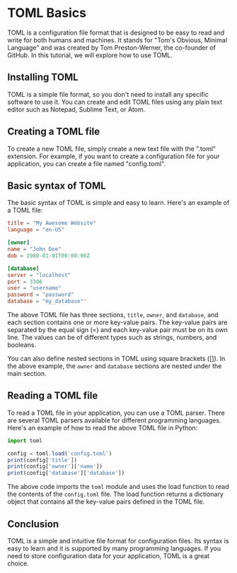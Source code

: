 # TOML Basics

TOML is a configuration file format that is designed to be easy to read and write for both humans and machines. It stands for "Tom's Obvious, Minimal Language" and was created by Tom Preston-Werner, the co-founder of GitHub. In this tutorial, we will explore how to use TOML.

## Installing TOML

TOML is a simple file format, so you don't need to install any specific software to use it. You can create and edit TOML files using any plain text editor such as Notepad, Sublime Text, or Atom.

## Creating a TOML file

To create a new TOML file, simply create a new text file with the ".toml" extension. For example, if you want to create a configuration file for your application, you can create a file named "config.toml".

## Basic syntax of TOML

The basic syntax of TOML is simple and easy to learn. Here's an example of a TOML file:

```toml
title = "My Awesome Website"
language = "en-US"

[owner]
name = "John Doe"
dob = 1980-01-01T00:00:00Z

[database]
server = "localhost"
port = 3306
user = "username"
password = "password"
database = "my_database"'
```

The above TOML file has three sections, `title`, `owner`, and `database`, and each section contains one or more key-value pairs. The key-value pairs are separated by the equal sign (=) and each key-value pair must be on its own line. The values can be of different types such as strings, numbers, and booleans.

You can also define nested sections in TOML using square brackets ([]). In the above example, the `owner` and `database` sections are nested under the main section.

## Reading a TOML file

To read a TOML file in your application, you can use a TOML parser. There are several TOML parsers available for different programming languages. Here's an example of how to read the above TOML file in Python:

```javascript
import toml

config = toml.load('config.toml')
print(config['title'])
print(config['owner']['name'])
print(config['database']['database'])
```

The above code imports the `toml` module and uses the load function to read the contents of the `config.toml` file. The load function returns a dictionary object that contains all the key-value pairs defined in the TOML file.

## Conclusion

TOML is a simple and intuitive file format for configuration files. Its syntax is easy to learn and it is supported by many programming languages. If you need to store configuration data for your application, TOML is a great choice.
